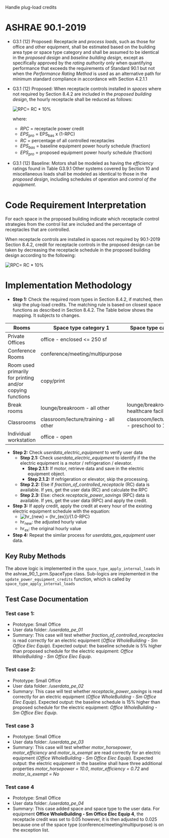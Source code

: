 Handle plug-load credits

# ASHRAE 90.1-2019
- G3.1 (12) Proposed: Receptacle and *process loads*, such as those for office and other equipment, shall be estimated based on the building area type or space type category and shall be assumed to be identical in the *proposed design* and *baseline building design*, except as specifically approved by the *rating authority* only when quantifying performance that exceeds the requirements of Standard 90.1 but not when the *Performance Rating Method* is used as an alternative path for minimum standard compliance in accordance with Section 4.2.1.1
- G3.1 (12) Proposed: When receptacle controls installed in *spaces* where not required by Section 8.4.2 are included in the *proposed building design*, the hourly receptacle shall be reduced as follows:

  ![RPC= RC * 10%](https://latex.codecogs.com/svg.latex?RPC=&space;RC&space;*&space;10%)
    
    where:
    - *RPC* = receptacle power credit 
    - *EPS<sub>pro</sub>* = EPS<sub>bas</sub> x (1-RPC)
    - *RC* = percentage of all controlled receptacles
    - *EPS<sub>bas</sub>* = baseline equipment power hourly schedule (fraction)
    - *EPS<sub>pro</sub>* = proposed equipment power hourly schedule (fraction)
- G3.1 (12) Baseline: Motors shall be modeled as having the *efficiency* ratings found in Table G3.9.1 Other systems covered by Section 10 and miscellaneous loads shall be modeled as identical to those in the *proposed design*, including schedules of operation and *control of the equipment*.

# Code Requirement Interpretation
For each space in the proposed building indicate which receptacle control strategies from the control list are included and the percentage of receptacles that are controlled.

When receptacle controls are installed in spaces not required by 90.1-2019 Section 8.4.2, credit for receptacle controls in the proposed design can be taken by decreasing the receptacle schedule in the proposed building design according to the following:

![RPC= RC * 10%](https://latex.codecogs.com/svg.latex?RPC=&space;RC&space;*&space;10%)

# Implementation Methodology
- **Step 1:** Check the required room types in Section 8.4.2, if matched, then skip the plug-load credits.
The matching rule is based on closest space functions as described in Section 8.4.2. The Table below shows the mapping. It subjects to changes.

| Rooms                                                     | Space type category 1                  | Space type category 2                          |
|-----------------------------------------------------------|----------------------------------------|------------------------------------------------|
| Private Offices                                           | office - enclosed <= 250 sf            |                                                |
 | Conference Rooms                                          | conference/meeting/multipurpose        |                                                |
| Room used primarily for printing and/or copying functions | copy/print                             |                                                |
| Break rooms                                               | lounge/breakroom - all other           | lounge/breakroom - healthcare facility         |
| Classrooms                                                | classroom/lecture/training - all other | classroom/lecture/training - preschool to 12th |
| Individual workstation                                    | office - open                          |                                                |

- **Step 2:** Check *userdata_electric_equipment* to verify user data
  - **Step 2.1:** Check *userdata_electric_equipment* to identify if the the electric equipment is a motor / refrigeration / elevator.
    - **Step 2.1.1:** If motor, retrieve data and save in the electric equipment object.
    - **Step 2.1.2:** If refrigeration or elevator, skip the processing.
  - **Step 2.2:** Else if *fraction_of_controlled_receptacle* (RC) data is available. If yes, get the user data (RC) and calculate the RPC
  - **Step 2.3:** Else: check *receptacle_power_savings* (RPC) data is available. If yes, get the user data (RPC) and apply the credit.
- **Step 3:** If apply credit, apply the credit at every hour of the existing electric equipment schedule with the equation:
  - ![hr_{new} = {hr_{ex}}/{1.0-RPC}](https://latex.codecogs.com/svg.image?hr_{new}&space;=&space;{hr_{ex}}&space;/&space;(1.0-RPC))
  - hr<sub>new</sub>: the adjusted hourly value
  - hr<sub>ex</sub>: the original hourly value
- **Step 4:** Repeat the similar process for *userdata_gas_equipment* user data.

## Key Ruby Methods
The above logic is implemented in the `space_type_apply_internal_loads` in the ashrae_90_1_prm.SpaceType class.
Sub-logics are implemented in the `update_power_equipment_credits` function, which is called by `space_type_apply_internal_loads`

## Test Case Documentation
### Test case 1:
- Prototype: Small Office
- User data folder: */userdata_pe_01*
- Summary:
This case will test whether *fraction_of_controlled_receptacles* is read correctly for an electric equipment (*Office WholeBuilding - Sm Office Elec Equip*).
Expected output: the baseline schedule is 5% higher than proposed schedule for the electric equipment: *Office WholeBuilding - Sm Office Elec Equip*.

### Test case 2:
- Prototype: Small Office
- User data folder: */userdata_pe_02*
- Summary:
This case will test whether *receptacle_power_savings*  is read correctly for an electric equipment (*Office WholeBuilding - Sm Office Elec Equip*).
Expected output: the baseline schedule is 15% higher than proposed schedule for the electric equipment: *Office WholeBuilding - Sm Office Elec Equip*.

### Test case 3
- Prototype: Small Office
- User data folder: */userdata_pe_03*
- Summary:
This case will test whether *motor_horsepower*, *motor_efficiency* and *motor_is_exempt* are read correctly for an electric equipment (*Office WholeBuilding - Sm Office Elec Equip*).
Expected output: the electric equipment in the baseline shall have three additional properties *motor_horsepower = 10.0*, *motor_efficiency = 0.72* and *motor_is_exempt = No* 


### Test case 4
- Prototype: Small Office
- User data folder: */userdata_pe_04*
- Summary:
This case added space and space type to the user data. For equipment **Office WholeBuilding - Sm Office Elec Equip 4**, the receptacle credit was set to 0.05 however, it is then adjusted to 0.025 because one of the space type (conference/meeting/multipurpose) is on the exception list.